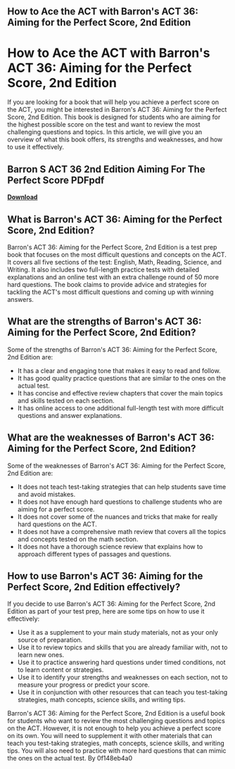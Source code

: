 ## How to Ace the ACT with Barron's ACT 36: Aiming for the Perfect Score, 2nd Edition

  
# How to Ace the ACT with Barron's ACT 36: Aiming for the Perfect Score, 2nd Edition
 
If you are looking for a book that will help you achieve a perfect score on the ACT, you might be interested in Barron's ACT 36: Aiming for the Perfect Score, 2nd Edition. This book is designed for students who are aiming for the highest possible score on the test and want to review the most challenging questions and topics. In this article, we will give you an overview of what this book offers, its strengths and weaknesses, and how to use it effectively.
 
## Barron S ACT 36 2nd Edition Aiming For The Perfect Score PDFpdf


[**Download**](https://www.google.com/url?q=https%3A%2F%2Fgeags.com%2F2tK1Qs&sa=D&sntz=1&usg=AOvVaw0Z3DpwzL7ENmVdWFn0vEKV)

 
## What is Barron's ACT 36: Aiming for the Perfect Score, 2nd Edition?
 
Barron's ACT 36: Aiming for the Perfect Score, 2nd Edition is a test prep book that focuses on the most difficult questions and concepts on the ACT. It covers all five sections of the test: English, Math, Reading, Science, and Writing. It also includes two full-length practice tests with detailed explanations and an online test with an extra challenge round of 50 more hard questions. The book claims to provide advice and strategies for tackling the ACT's most difficult questions and coming up with winning answers.
 
## What are the strengths of Barron's ACT 36: Aiming for the Perfect Score, 2nd Edition?
 
Some of the strengths of Barron's ACT 36: Aiming for the Perfect Score, 2nd Edition are:
 
- It has a clear and engaging tone that makes it easy to read and follow.
- It has good quality practice questions that are similar to the ones on the actual test.
- It has concise and effective review chapters that cover the main topics and skills tested on each section.
- It has online access to one additional full-length test with more difficult questions and answer explanations.

## What are the weaknesses of Barron's ACT 36: Aiming for the Perfect Score, 2nd Edition?
 
Some of the weaknesses of Barron's ACT 36: Aiming for the Perfect Score, 2nd Edition are:

- It does not teach test-taking strategies that can help students save time and avoid mistakes.
- It does not have enough hard questions to challenge students who are aiming for a perfect score.
- It does not cover some of the nuances and tricks that make for really hard questions on the ACT.
- It does not have a comprehensive math review that covers all the topics and concepts tested on the math section.
- It does not have a thorough science review that explains how to approach different types of passages and questions.

## How to use Barron's ACT 36: Aiming for the Perfect Score, 2nd Edition effectively?
 
If you decide to use Barron's ACT 36: Aiming for the Perfect Score, 2nd Edition as part of your test prep, here are some tips on how to use it effectively:

- Use it as a supplement to your main study materials, not as your only source of preparation.
- Use it to review topics and skills that you are already familiar with, not to learn new ones.
- Use it to practice answering hard questions under timed conditions, not to learn content or strategies.
- Use it to identify your strengths and weaknesses on each section, not to measure your progress or predict your score.
- Use it in conjunction with other resources that can teach you test-taking strategies, math concepts, science skills, and writing tips.

Barron's ACT 36: Aiming for the Perfect Score, 2nd Edition is a useful book for students who want to review the most challenging questions and topics on the ACT. However, it is not enough to help you achieve a perfect score on its own. You will need to supplement it with other materials that can teach you test-taking strategies, math concepts, science skills, and writing tips. You will also need to practice with more hard questions that can mimic the ones on the actual test. By
 0f148eb4a0
